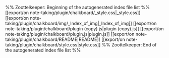 %% Zoottelkeeper: Beginning of the autogenerated index file list  %%
 [[export/on note-taking/plugin/chalkboard/_style.css|_style.css]]
 [[export/on note-taking/plugin/chalkboard/img/_Index_of_img|_Index_of_img]]
 [[export/on note-taking/plugin/chalkboard/plugin (copy).js|plugin (copy).js]]
 [[export/on note-taking/plugin/chalkboard/plugin.js|plugin.js]]
 [[export/on note-taking/plugin/chalkboard/README|README]]
 [[export/on note-taking/plugin/chalkboard/style.css|style.css]]
%% Zoottelkeeper: End of the autogenerated index file list  %%
